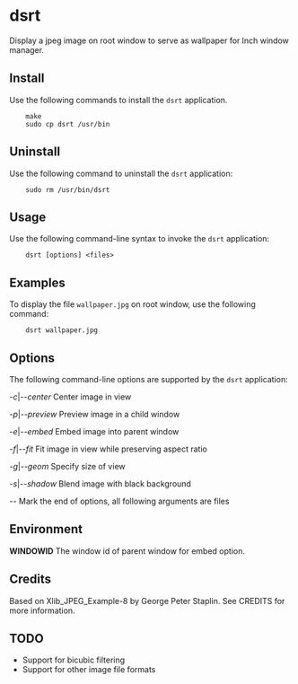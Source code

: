 # dsrt

Display a jpeg image on root window to serve as wallpaper for lnch window
manager.


## Install


Use the following commands to install the `dsrt` application.


        make
        sudo cp dsrt /usr/bin


## Uninstall


Use the following command to uninstall the `dsrt` application:


        sudo rm /usr/bin/dsrt


## Usage


Use the following command-line syntax to invoke the `dsrt` application:


        dsrt [options] <files>


## Examples


To display the file `wallpaper.jpg` on root window, use the following command:


        dsrt wallpaper.jpg


## Options


The following command-line options are supported by the `dsrt` application:


*-c*|*--center*  Center image in view

*-p*|*--preview*  Preview image in a child window

*-e*|*--embed*  Embed image into parent window

*-f*|*--fit*  Fit image in view while preserving aspect ratio

*-g*|*--geom*  Specify size of view

*-s*|*--shadow*  Blend image with black background

*--*  Mark the end of options, all following arguments are files


## Environment

**WINDOWID**  The window id of parent window for embed option.

## Credits

Based on Xlib_JPEG_Example-8 by George Peter Staplin.
See CREDITS for more information.

## TODO

- Support for bicubic filtering
- Support for other image file formats

